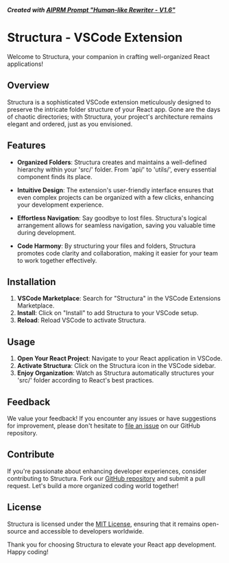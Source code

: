 **_Created with [AIPRM Prompt "Human-like Rewriter - V1.6"](https://www.aiprm.com/prompts/copywriting/writing/1785970025560268800/)_**

# Structura - VSCode Extension

Welcome to Structura, your companion in crafting well-organized React applications! 

## Overview

Structura is a sophisticated VSCode extension meticulously designed to preserve the intricate folder structure of your React app. Gone are the days of chaotic directories; with Structura, your project's architecture remains elegant and ordered, just as you envisioned.

## Features

- **Organized Folders**: Structura creates and maintains a well-defined hierarchy within your 'src/' folder. From 'api/' to 'utils/', every essential component finds its place.

- **Intuitive Design**: The extension's user-friendly interface ensures that even complex projects can be organized with a few clicks, enhancing your development experience.

- **Effortless Navigation**: Say goodbye to lost files. Structura's logical arrangement allows for seamless navigation, saving you valuable time during development.

- **Code Harmony**: By structuring your files and folders, Structura promotes code clarity and collaboration, making it easier for your team to work together effectively.

## Installation

1. **VSCode Marketplace**: Search for "Structura" in the VSCode Extensions Marketplace.
2. **Install**: Click on "Install" to add Structura to your VSCode setup.
3. **Reload**: Reload VSCode to activate Structura.

## Usage

1. **Open Your React Project**: Navigate to your React application in VSCode.
2. **Activate Structura**: Click on the Structura icon in the VSCode sidebar.
3. **Enjoy Organization**: Watch as Structura automatically structures your 'src/' folder according to React's best practices.

## Feedback

We value your feedback! If you encounter any issues or have suggestions for improvement, please don't hesitate to [file an issue](https://github.com/thaker0503/structura/feedback) on our GitHub repository.

## Contribute

If you're passionate about enhancing developer experiences, consider contributing to Structura. Fork our [GitHub repository](https://github.com/thaker0503/structura) and submit a pull request. Let's build a more organized coding world together!

## License

Structura is licensed under the [MIT License](LICENSE.md), ensuring that it remains open-source and accessible to developers worldwide.

Thank you for choosing Structura to elevate your React app development. Happy coding!